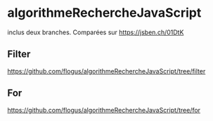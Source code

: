 # algorithmeRechercheJavaScript

inclus deux branches.
Comparées sur https://jsben.ch/01DtK

## Filter

https://github.com/flogus/algorithmeRechercheJavaScript/tree/filter

## For

https://github.com/flogus/algorithmeRechercheJavaScript/tree/for
